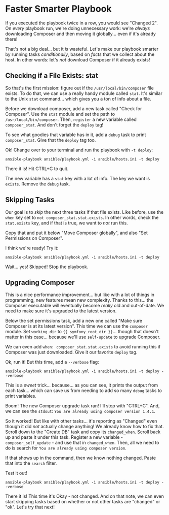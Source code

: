 # Faster Smarter Playbook

If you executed the playbook twice in a row, you would see "Changed 2". On *every*
playbook run, we're doing unnecessary work: we're *always* downloading Composer
and then moving it globally... even if it's already there!

That's not a big deal... but it *is* wasteful. Let's make our playbook smarter by
running tasks *conditionally*, based on *facts* that we collect about the host.
In other words: let's *not* download Composer if it already exists!

## Checking if a File Exists: stat

So that's the first mission: figure out if the `/usr/local/bin/composer` file exists.
To do that, we can use a really handy module called `stat`. It's similar to the
Unix `stat` command... which gives you a ton of info about a file.

Before we download composer, add a new task called "Check for Composer". Use the
`stat` module and set the path to `/usr/local/bin/composer`. Then, `register` a
new variable called `composer_stat`. And don't forget the `deploy` tag!

To see what goodies that variable has in it, add a `debug` task to print `composer_stat`.
Give that the `deploy` tag too.

Ok! Change over to your terminal and run the playbook with `-t deploy`:

```terminal
ansible-playbook ansible/playbook.yml -i ansible/hosts.ini -t deploy
```

There it is! Hit CTRL+C to quit.

The new variable has a `stat` key with a lot of info. The key we want is `exists`.
Remove the `debug` task.

## Skipping Tasks

Our goal is to *skip* the next three tasks if that file exists. Like before, use
the `when` key set to `not composer_stat.stat.exists`. In other words, check the
`stat.exists` key, and if that is true, we want to *not* run this.

Copy that and put it below "Move Composer globally", and also "Set Permissions on Composer".

I think we're ready! Try it:

```terminal
ansible-playbook ansible/playbook.yml -i ansible/hosts.ini -t deploy
```

Wait... yes! Skipped! Stop the playbook.

## Upgrading Composer

This is a nice performance improvement... but like with a lot of things in programming,
new features mean new complexity. Thanks to this... the Composer executable will
eventually become *really* old and out-of-date. We need to make sure it's upgraded
to the latest version.

Below the set permissions task, add a new one called
"Make sure Composer is at its latest version". This time we can use the `composer`
module. Set `working_dir` to `{{ symfony_root_dir }}`... though that doesn't matter
in this case... because we'll use `self-update` to upgrade Composer.

We can even add `when: composer_stat.stat.exists` to avoid running this if Composer
was just downloaded. Give it our favorite `deploy` tag.

Ok, run it! But this time, add a `--verbose` flag:

```terminal
ansible-playbook ansible/playbook.yml -i ansible/hosts.ini -t deploy --verbose
```

This is a *sweet* trick... because... as you can see, it prints the output from
each task... which can save us from needing to add so many `debug` tasks to print
variables.

Boom! The new Composer upgrade task ran! I'll stop with "CTRL+C". And, we can see
the `stdout`: `You are already using composer version 1.4.1`.

So it worked! But like with other tasks... it's reporting as "Changed" even though
it did *not* actually change anything! We already know how to fix that. Scroll down
to the "Create DB" task and copy its `changed_when`. Scroll back up and paste it
under this task. Register a new variable - `composer_self_update` - and use that
in `changed_when`. Then, all we need to do is search for `You are already using composer version`.

If that shows up in the command, then we know nothing changed. Paste that into the
`search` filter.

Test it out!

```terminal
ansible-playbook ansible/playbook.yml -i ansible/hosts.ini -t deploy --verbose
```

There it is! This time it's Okay - not changed. And on that note, we can even start
skipping tasks based on whether or not other tasks are "changed" or "ok". Let's
try that next!

